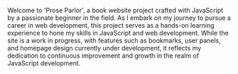  Welcome to 'Prose Parlor', a book website project crafted with JavaScript by a passionate beginner in the field. As I embark on my journey to pursue a career in web development, 
this project serves as a hands-on learning experience to hone my skills in JavaScript and web development. While the site is a work in progress, with features such as bookmarks, user panels,
and homepage design currently under development, it reflects my dedication to continuous improvement and growth in the realm of JavaScript development. 
